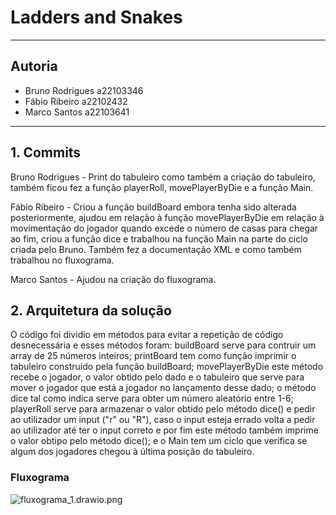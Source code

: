 # Ladders and Snakes
---

## Autoria

* Bruno Rodrigues a22103346
* Fábio Ribeiro a22102432
* Marco Santos a22103641

---

## 1. Commits

Bruno Rodrigues - Print do tabuleiro como também a criação do tabuleiro, também ficou fez a função playerRoll, movePlayerByDie e a função Main.

Fábio Ribeiro - Criou a função buildBoard embora tenha sido alterada posteriormente, ajudou em relação à função movePlayerByDie em relação à movimentação do jogador quando excede o número de casas para chegar ao fim, criou a função dice e trabalhou na função Main na parte do ciclo criada pelo Bruno. Também fez a documentação XML e como também trabalhou no fluxograma.

Marco Santos - Ajudou na criação do fluxograma.

## 2. Arquitetura da solução

O código foi dividio em métodos para evitar a repetição de código desnecessária e esses métodos foram: buildBoard serve para contruir um array de 25 números inteiros; printBoard tem como função imprimir o tabuleiro construido pela função buildBoard; movePlayerByDie este método recebe o jogador, o valor obtido pelo dado e o tabuleiro que serve para mover o jogador que está a jogador no lançamento desse dado; o método dice tal como indica serve para obter um número aleatório entre 1-6; playerRoll serve para armazenar o valor obtido pelo método dice() e pedir ao utilizador um input ("r" ou "R"), caso o input esteja errado volta a pedir ao utilizador até ter o input correto e por fim este método também imprime o valor obtipo pelo método dice(); e o Main tem um ciclo que verifica se algum dos jogadores chegou à última posição do tabuleiro.

### Fluxograma

![fluxograma_1.drawio.png](https://www.dropbox.com/s/q361oqbkum7tqz6/fluxograma_1.drawio.png?dl=0&raw=1)



